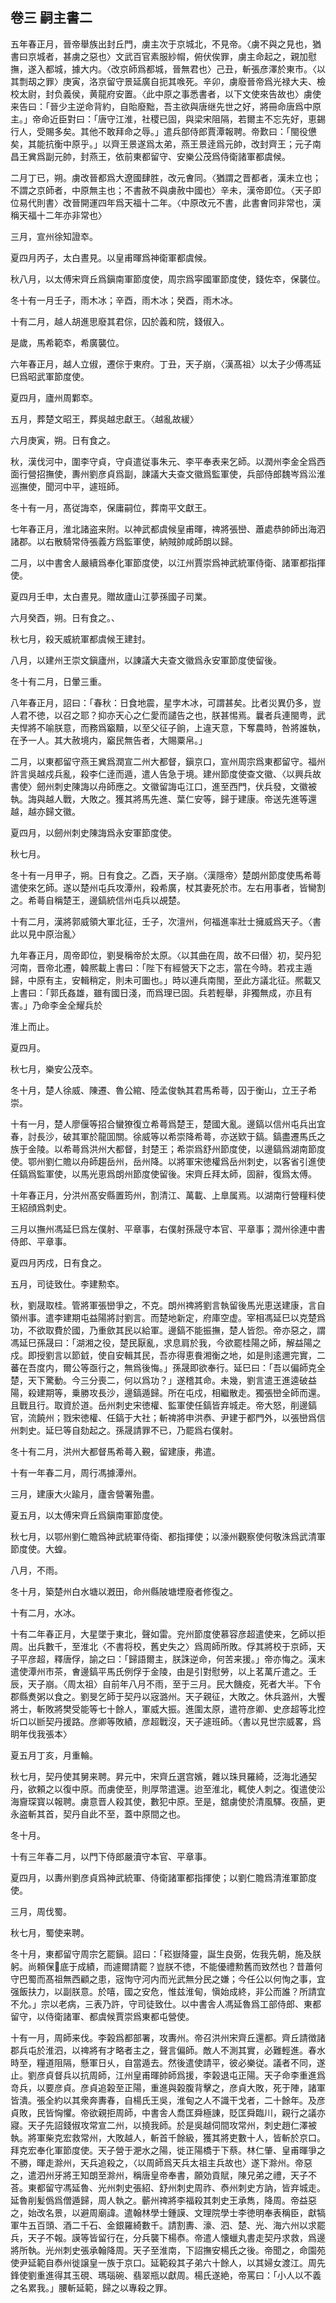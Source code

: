 ## 卷三 嗣主書二

五年春正月，晉帝舉族出封丘門，虜主次于京城北，不見帝。〈虜不與之見也，猶書曰京城者，甚虜之惡也〉文武百官素服紗㡌，俯伏俟罪，虜主命起之，親加慰撫，遂入都城，據大内。〈改京師爲都城，晉無君也〉己丑，斬張彦澤於東市。〈以其剽刼之罪〉庚寅，洛京留守景延廣自扼其㗋死。辛卯，虜廢晉帝爲光禄大夫、檢校太尉，封负義侯，黄龍府安置。〈此中原之事悉書者，以下文使來告故也〉虜使来告曰：「晉少主逆命背約，自貽廢黜，吾主欲與唐继先世之好，將冊命唐爲中原主。」帝命近臣對曰：「唐守江淮，社稷已固，與梁宋阻隔，若爾主不忘先好，恵錫行人，受賜多矣。其他不敢拜命之辱。」遣兵部侍郎賈潭報聘。帝歎曰：「閩役憊矣，其能抗衡中原乎。」以齊王景遂爲太弟，燕王景逹爲元帥，改封齊王；元子南昌王兾爲副元帥，封燕王，依前東都留守、安樂公茂爲侍衛諸軍都虞候。

二月丁已，朔。虜改晉都爲大遼國肆胜，改元㑹同。〈猶謂之晋都者，漢未立也；不謂之京師者，中原無主也；不書赦不與虜赦中國也〉辛未，漢帝即位。〈天子即位易代則書〉改晉開運四年爲天福十二年。〈中原改元不書，此書㑹同非常也，漢稱天福十二年亦非常也〉

三月，宣州徐知證䘚。

夏四月丙子，太白晝見。以皇甫暉爲神衛軍都虞候。

秋八月，以太傅宋齊丘爲鎭南軍節度使，周宗爲寜國軍節度使，錢佐䘚，保襲位。

冬十有一月壬子，雨木冰；辛酉，雨木冰；癸酉，雨木冰。

十有二月，越人胡進思廢其君倧，囚於義和院，錢俶入。

是歲，馬希範䘚，希廣襲位。

六年春正月，越人立俶，遷倧于東府。丁丑，天子崩，〈漢髙祖〉以太子少傅馮延巳爲昭武軍節度使。

夏四月，廬州周鄴䘚。

五月，葬楚文昭王，葬吳越忠獻王。〈越亂故緩〉

六月庚寅，朔。日有食之。

秋，漢伐河中，圍李守貞，守貞遣従事朱元、李平奉表来乞師。以潤州李金全爲西面行營招撫使，夀州劉彦貞爲副，諌議大夫查文徽爲監軍使，兵部侍郎魏岑爲㳂淮巡撫使，聞河中平，遽班師。

冬十有一月，髙従誨䘚，保庸嗣位，葬南平文獻王。

七年春正月，淮北諸盗来附。以神武都虞候皇甫暉，禆將張巒、蕭處恭帥師出海泗諸郡。以右散騎常侍張義方爲監軍使，納賊帥咸師朗以歸。

二月，以中書舍人嚴續爲奉化軍節度使，以江州賈崇爲神武統軍侍衛、諸軍都指揮使。

夏四月壬申，太白晝見。贈故廬山江夢孫國子司業。

六月癸酉，朔。日有食之。、

秋七月，殺天威統軍都虞候王建封。

八月，以建州王崇文鎭廬州，以諌議大夫查文徽爲永安軍節度使留後。

冬十有二月，日暈三重。

八年春正月，詔曰：「春秋：日食地震，星孛木冰，可謂甚矣。比者災異仍多，豈人君不徳，以召之耶？抑亦天心之仁愛而譴告之也，朕甚惕焉。曩者兵連閩粤，武夫悍將不喻朕意，而務爲竆黷，以至父征子餉，上違天意，下奪農時，咎將誰執，在予一人。其大赦境内，竆民無告者，大賜粟帛。」

二月，以東都留守燕王兾爲潤宣二州大都督，鎭京口，宣州周宗爲東都留守。福州許言吳越戍兵亂，殺李仁逹而遁，遣人告急于境。建州節度使查文徽、〈以興兵故書使〉劒州刺史陳誨以舟師應之。文徽留誨屯江口，進至西門，伏兵發，文徽被執。誨與越人戰，大敗之。獲其將馬先進、葉仁安等，歸于建康。帝送先進等還越，越亦歸文徽。

夏四月，以劒州刺史陳誨爲永安軍節度使。

秋七月。

冬十有一月甲子，朔。日有食之。乙酉，天子崩。〈漢隱帝〉楚朗州節度使馬希蕚遣使來乞師。遂以楚州屯兵攻潭州，殺希廣，杖其妻死於市。左右用事者，皆臠割之。希蕚自稱楚王，邊鎬統信州屯兵以覘楚。

十有二月，漢將郭威領大軍北征，壬子，次澶州，何福進率壯士擁威爲天子。〈書此以見中原治亂〉

九年春正月，周帝即位，劉旻稱帝於太原。〈以其曲在周，故不曰僣〉初，契丹犯河南，晋帝北遷，韓熈載上書曰：「陛下有經營天下之志，當在今時。若戎主遁歸，中原有主，安輯稍定，則未可圗也。」時以連兵南閩，至此方議北征。熈載又上書曰：「郭氏姦雄，雖有國日淺，而爲理已固。兵若輕舉，非獨無成，亦且有害。」乃命李金全耀兵於

淮上而止。

夏四月。

秋七月，樂安公茂䘚。

冬十月，楚人徐威、陳遷、魯公綰、陸孟俊執其君馬希蕚，囚于衡山，立王子希崇。

十有一月，楚人廖偃等招合蠻獠復立希蕚爲楚王，楚國大亂。邊鎬以信州屯兵出宜春，討長沙，破其軍於龍囬關。徐威等以希崇降希蕚，亦送欵于鎬。鎬盡遷馬氏之族于金陵。以希蕚爲洪州大都督，封楚王；希崇爲舒州節度使，以邊鎬爲湖南節度使。鄂州劉仁贍以舟師趨岳州，岳州降。以將軍宋徳權爲岳州刺史，以客省引進使任鎬爲監軍使，以馬光恵爲朗州節度使留後。宋齊丘拜太師，固辭，復爲太傅。

十年春正月，分洪州髙安縣置筠州，割清江、萬載、上臯属焉。以湖南行營糧料使王紹顔爲刺史。

三月以撫州馮延巳爲左僕射、平章事，右僕射孫晟守本官、平章事；潤州徐連中書侍郎、平章事。

夏四月丙戍，日有食之。

五月，司徒致仕。李建勲䘚。

秋，劉晟取桂。管將軍張巒爭之，不克。朗州禆將劉言執留後馬光恵送建康，言自領州事。遣李建期屯益陽將討劉言。而楚地新定，府庫空虚。宰相馮延巳以克楚爲功，不欲取費於國，乃重歛其民以給軍。邊鎬不能振撫，楚人皆怨。帝亦惡之，謂馮延巳孫晟曰：「湖湘之役，楚民厭亂，求息肩於我，今欲罷桂陽之師，解益陽之戍。即授劉言以節龯，使自安輯其民，吾亦得恵飬湘衡之地，如是則逺邇完實，二蕃在吾度内，爾公等亟行之，無爲後悔。」孫晟即欲奉行。延巳曰：「吾以偏師克全楚，天下驚動。今三分喪二，何以爲功？」遂稽其命。未幾，劉言遣王進逵破益陽，殺建期等，乗勝攻長沙，邊鎬遁歸。所在屯戍，相繼散走。獨張巒全師而還。且戰且行。取資於道。岳州刺史宋徳權、監軍使任鎬皆弃城走。帝大怒，削邊鎬官，流饒州；戮宋徳權、任鎬于大社；斬禆將申洪㤗、尹建于都門外，以張巒爲信州刺史。延巳等自劾起之。孫晟請罪不已，乃罷爲右僕射。

冬十有二月，洪州大都督馬希蕚入覲，留建康，弗遣。

十有一年春二月，周行馮據潭州。

三月，建康大火踰月，廬舎營署殆盡。

夏五月，以太傅宋齊丘爲鎭南軍節度使。

秋七月，以鄂州劉仁贍爲神武統軍侍衛、都指揮使；以濠州觀察使何敬洙爲武清軍節度使。大蝗。

八月，不雨。

冬十月，築楚州白水塘以漑田，命州縣陂塘堙廢者修復之。

十有二月，水冰。

十有二年春正月，大星墜于東北，聲如雷。兖州節度使慕容彦超遣使来，乞師以拒周。出兵數千，至淮北〈不書将校，舊史失之〉爲周師所敗。俘其將校于京師，天子平彦超，釋唐俘，諭之曰：「歸語爾主，朕誅逆命，何苦来援。」帝亦悔之。漢末遣使潭州市茶，㑹邊鎬平馬氏例俘于金陵，由是引對慰勞，以上茗萬斤遣之。壬辰，天子崩。〈周太祖〉自前年八月不雨，至于三月。民大饑疫，死者大半。下令郡縣煑粥以食之。劉旻乞師于契丹以宼潞州。天子親征，大敗之。休兵潞州，大饗將士，斬敗將樊受能等七十餘人，軍威大振。進圍太原，遣符彦卿、史彦超等北控圻口以㫁契丹援路。彦卿等敗績，彦超戰沒，天子遽班師。〈書以見世宗威畧，爲眀年伐我張本〉

夏五月丁亥，月重輪。

秋七月，契丹使其舅来聘。昇元中，宋齊丘選宫嬪，雜以珠貝羅綺，泛海北通契丹，欲頼之以復中原。而虜使至，則厚幣遣還。迨至淮北，輒使人刺之。復遣使㳂海齎琛寳以報聘。虜意晋人殺其使，數犯中原。至是，舘虜使於清風驛。夜醼，更永盗斬其首，契丹自此不至，蓋中原間之也。

冬十月。

十有三年春二月，以門下侍郎嚴瀆守本官、平章事。

夏四月，以夀州劉彦貞爲神武統軍、侍衛諸軍都指揮使；以劉仁贍爲清淮軍節度使。

三月，周伐蜀。

秋七月，蜀使来聘。

冬十月，東都留守周宗乞罷鎭。詔曰：「崧嶽降靈，誕生良弼，佐我先朝，施及朕躬。尚頼保𨤲底于成績，而遽爾請罷？豈朕不徳，不能優禮勲舊而致然也？昔蕭何守巴蜀而髙祖無西顧之患，宼恂守河内而光武無分民之嫌；今任公以何恂之事，宜强飯扶力，以副朕意。於嘻，國之安危，惟兹淮甸，愼始成終，非公而誰？所請宜不允。」宗以老病，三表乃許，守司徒致仕。以中書舎人馮延魯爲工部侍郎、東都留守，以侍衛諸軍、都虞候賈崇爲東都屯營使。

十有一月，周師来伐。李榖爲都部署，攻夀州。帝召洪州宋齊丘還都。齊丘請徴諸郡兵屯於淮泗，以禆將有才略者主之，聲言偏師。敵人不測其實，必難輕進。春水時至，糧道阻隔，懸軍日乆，自當遁去。然後遣使請平，彼必樂従。議者不同，遂止。劉彦貞督兵以抗周師，江州皇甫暉帥師爲援，李榖退屯正陽。天子命李重進爲竒兵，以要彦貞。彦貞追榖至正陽，重進與榖腹背擊之，彦貞大敗，死于陣，諸軍皆潰。張全約以其衆奔夀春，自楊氏王吳，淮甸之人不識干戈者，二十餘年。及彦貞敗，民皆恟懼。帝欲親拒周師，中書舎人喬匡舜極諌，貶匡舜臨川，親行之議亦寢。天子先詔錢俶攻常宣二州，以撓我師。於是吳越伺間攻常州，刺史趙仁澤被執。將軍柴克宏救常州，大敗越人，斬首千餘級，獲其將吏數十人，皆斬於京口。拜克宏奉化軍節度使。天子營于淝水之陽，徙正陽橋于下蔡。林仁肇、皇甫暉爭之不勝，暉走滁州，天兵追殺之，〈以周師爲天兵太祖主兵故也〉遂下滁州。帝惡之，遣泗州牙將王知朗至滁州，稱唐皇帝奉書，願効貢賦，陳兄弟之禮，天子不荅。東都留守馮延魯、光州刺史張紹、舒州刺史周祚、㤗州刺史方訥，皆弃城走。延魯削髪僞爲僧遁歸，周人執之。蘄州禆將李福殺其刺史王承雋，降周。帝益惡之，始改名景，以避周廟諱。遣翰林學士鍾謨、文理院學士李徳明奉表稱臣，獻犒軍牛五百頭、酒二千石、金銀羅綺數千。請割夀、濠、泗、楚、光、海六州以求罷兵，天子不報。謨等皆留行在，分兵襲下楊㤗。帝遣人懐蠟丸書走契丹求救，爲邊將所執。光州刺史張承翰降周。天子至淮南，下詔撫安楊氏之後。帝聞之，命園苑使尹延範自㤗州徙譲皇一族于京口。延範殺其子弟六十餘人，以其婦女渡江。周先鋒使劉重進得其玉硯、瑪瑙碗、翡翠瓶以獻周。楊氏遂絶，帝罵曰：「小人以不義之名累我。」腰斬延範，歸之以專殺之罪。